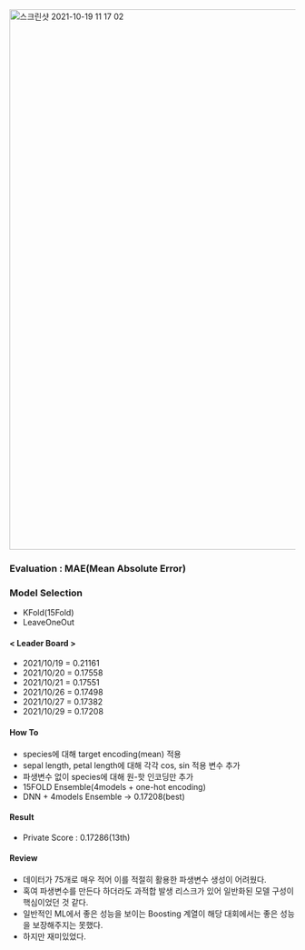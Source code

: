 <img width="951" alt="스크린샷 2021-10-19 11 17 02" src="https://user-images.githubusercontent.com/49870977/137832696-d87f6832-75fc-47d9-b9ea-c7a5982ddf13.png">


### Evaluation : MAE(Mean Absolute Error)

### Model Selection
- KFold(15Fold)
- LeaveOneOut

#### < Leader Board >

- 2021/10/19 = 0.21161
- 2021/10/20 = 0.17558
- 2021/10/21 = 0.17551
- 2021/10/26 = 0.17498
- 2021/10/27 = 0.17382
- 2021/10/29 = 0.17208

#### How To
- species에 대해 target encoding(mean) 적용
- sepal length, petal length에 대해 각각 cos, sin 적용 변수 추가 
- 파생변수 없이 species에 대해 원-핫 인코딩만 추가
- 15FOLD Ensemble(4models + one-hot encoding)
- DNN + 4models Ensemble -> 0.17208(best)


#### Result

- Private Score : 0.17286(13th)

#### Review
- 데이터가 75개로 매우 적어 이를 적절히 활용한 파생변수 생성이 어려웠다.
- 혹여 파생변수를 만든다 하더라도 과적합 발생 리스크가 있어 일반화된 모델 구성이 핵심이었던 것 같다.
- 일반적인 ML에서 좋은 성능을 보이는 Boosting 계열이 해당 대회에서는 좋은 성능을 보장해주지는 못했다.
- 하지만 재미있었다.
